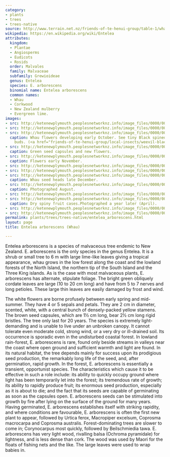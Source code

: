 ```yaml
---
category:
- plants
- trees
- trees-native
source: http://www.terrain.net.nz/friends-of-te-henui-group/table-1/whau-entelea-arborescens.html
wikipedia: https://en.wikipedia.org/wiki/Entelea
attributes:
  kingdom:
  - Plantae
  - Angiosperms
  - Eudicots
  - Rosids
  order: Malvales
  family: Malvaceae
  subfamily: Grewioideae
  genus: Entelea
  species: E. arborescens
  binomial name: Entelea arborescens
  common names:
  - Whau
  - Corkwood
  - New Zealand mulberry
  - Evergreen lime.
images:
- src: http://ketenewplymouth.peoplesnetworknz.info/image_files/0000/0007/8958/Entelea_arborescens__Whau__Corkwood__.JPG
- src: http://ketenewplymouth.peoplesnetworknz.info/image_files/0000/0009/8458/Entelea_arborescens_Whau_-004.JPG
- src: http://ketenewplymouth.peoplesnetworknz.info/image_files/0000/0002/2429/Entelea_arborescens_Whau_corkwood-2.JPG
  caption: Whau flowers developing early October. See tiny Black spined weevil on
    buds. (<a href="friends-of-te-henui-group/local-insects/weevil-black-spined-scolopterus-penicillatus.html">http://www.terrain.net.nz/friends-of-te-henui-group/local-insects/weevil-black-spined-scolopterus-penicillatus.html</a>
- src: http://ketenewplymouth.peoplesnetworknz.info/image_files/0000/0009/8453/Entelea_arborescens_Whau_-001.JPG
  caption: Green seed capsules and new flowers.
- src: http://ketenewplymouth.peoplesnetworknz.info/image_files/0000/0002/3359/Whau__Entelea_arborescens-2.JPG
  caption: Flowers early November.
- src: http://ketenewplymouth.peoplesnetworknz.info/image_files/0000/0009/8448/Flower_Entelea_arborescens_Whau.JPG
- src: http://ketenewplymouth.peoplesnetworknz.info/image_files/0000/0002/3354/Whau__Entelea_arborescens-1.JPG
- src: http://ketenewplymouth.peoplesnetworknz.info/image_files/0000/0001/5699/Entelea_arborescens__whau_seed_heads-1.JPG
  caption: Whau seed heads late December.
- src: http://ketenewplymouth.peoplesnetworknz.info/image_files/0000/0007/8948/Entelea_arborescens__Whau__Corkwood__-002.JPG
  caption: Photographed August.
- src: http://ketenewplymouth.peoplesnetworknz.info/image_files/0000/0007/8953/Entelea_arborescens__Whau__Corkwood__-003.JPG
- src: http://ketenewplymouth.peoplesnetworknz.info/image_files/0000/0002/2439/Entelea_arborescens_Whau_corkwood-4.JPG
  caption: Dry spiny fruit cases.Photographed a year later (April).
- src: http://ketenewplymouth.peoplesnetworknz.info/image_files/0000/0002/2444/Entelea_arborescens_Whau_corkwood-5.JPG
- src: http://ketenewplymouth.peoplesnetworknz.info/image_files/0000/0002/2434/Entelea_arborescens_Whau_corkwood-3.JPG
permalink: plants/trees/trees-native/entelea_arborescens.html
layout: page
title: Entelea arborescens (Whau)

---
```

Entelea arborescens is a species of malvaceous tree endemic to New Zealand. E. arborescens is the only species in the genus Entelea. It is a shrub or small tree to 6 m with large lime-like leaves giving a tropical appearance, whau grows in the low forest along the coast and the lowland forests of the North Island, the northern tip of the South Island and the Three King islands. As is the case with most malvaceous plants, E. arborescens has alternate, stipulate foliage. The bright green obliquely cordate leaves are large (10 to 20 cm long) and have from 5 to 7 nerves and long petioles. These large thin leaves are easily damaged by frost and wind.

The white flowers are borne profusely between early spring and mid-summer. They have 4 or 5 sepals and petals. They are 2 cm in diameter, scented, white, with a central bunch of densely-packed yellow stamens. The brown seed capsules, which are 1½ cm long, bear 2½ cm long rigid bristles. The tree only last for 20 years.
The species is extremely light-demanding and is unable to live under an unbroken canopy. It cannot tolerate even moderate cold, strong wind, or a very dry or ill-drained soil. Its occurrence is sporadic even in the undisturbed coastal forest. In lowland rain-forest, E. arborescens is rare, found only beside streams in valleys near the coast where open ground and sufficient warmth and light are found. In its natural habitat, the tree depends mainly for success upon its prodigious seed production, the remarkably long life of the seed, and, after germination, rapid growth. In the forest, E. arborescens is essentially a transient, opportunist species. The characteristics which cause it to be effective in such a role include: its ability to quickly occupy ground where light has been temporarily let into the forest; its tremendous rate of growth; its ability to rapidly produce fruit; its enormous seed production, especially as it is about to die; and the fact that its seeds are capable of germinating as soon as the capsules open. E. arborescens seeds can be stimulated into growth by fire after lying on the surface of the ground for many years. Having germinated, E. arborescens establishes itself with striking rapidity, and where conditions are favourable, E. arborescens is often the first new plant to appear, followed by Urtica ferox, Macropiper excelsum, Coprosma macrocarpa and Coprosma australis. Forest-dominating trees are slower to come in; Corynocarpus most quickly, followed by Beilschmiedia tawa.
E. arborescens has very light wood, rivalling balsa (Ochroma pyramidale) for lightness, and is less dense than cork. The wood was used by Maori for the floats of fishing nets and the like. The large leaves were used to wrap babies in.
